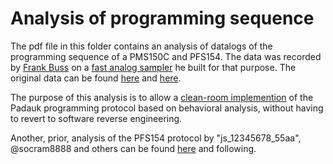 # Analysis of programming sequence

The pdf file in this folder contains an analysis of datalogs of the programming sequence of a PMS150C and PFS154. The data was recorded by [Frank Buss](www.frank-buss.de) on a [fast analog sampler](http://www.eevblog.com/forum/blog/eevblog-1144-padauk-programmer-reverse-engineering/msg2017267/#msg2017267) he built for that purpose. The original data can be found [here](http://www.eevblog.com/forum/blog/eevblog-1144-padauk-programmer-reverse-engineering/msg2096917/#msg2096917 ) and [here](http://www.eevblog.com/forum/blog/eevblog-1144-padauk-programmer-reverse-engineering/msg2113471/#msg2113471
).

The purpose of this analysis is to allow a [clean-room implemention](https://en.wikipedia.org/wiki/Clean_room_design) of the Padauk programming protocol based on behavioral analysis, without having to revert to software reverse engineering. 

Another, prior, analysis of the PFS154 protocol by "js_12345678_55aa", @socram8888 and others can be found [here](http://www.eevblog.com/forum/blog/eevblog-1144-padauk-programmer-reverse-engineering/msg2047933/#msg2047933) and following.